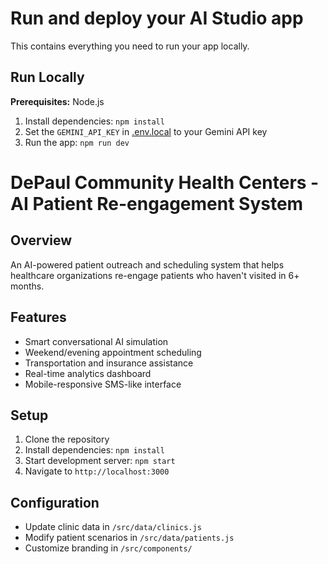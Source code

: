 # Run and deploy your AI Studio app

This contains everything you need to run your app locally.

## Run Locally

**Prerequisites:**  Node.js


1. Install dependencies:
   `npm install`
2. Set the `GEMINI_API_KEY` in [.env.local](.env.local) to your Gemini API key
3. Run the app:
   `npm run dev`


# DePaul Community Health Centers - AI Patient Re-engagement System

## Overview
An AI-powered patient outreach and scheduling system that helps healthcare organizations re-engage patients who haven't visited in 6+ months.

## Features
- Smart conversational AI simulation
- Weekend/evening appointment scheduling
- Transportation and insurance assistance
- Real-time analytics dashboard
- Mobile-responsive SMS-like interface

## Setup
1. Clone the repository
2. Install dependencies: `npm install`
3. Start development server: `npm start`
4. Navigate to `http://localhost:3000`

## Configuration
- Update clinic data in `/src/data/clinics.js`
- Modify patient scenarios in `/src/data/patients.js`
- Customize branding in `/src/components/`

